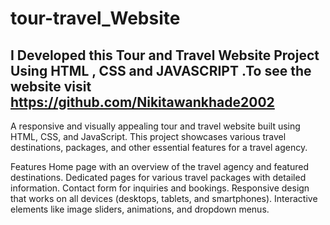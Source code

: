 # tour-travel_Website
I Developed this Tour and Travel Website Project Using HTML , CSS and JAVASCRIPT .To see the website visit https://github.com/Nikitawankhade2002
-----------------------------------------------------------------------------------------------------------------------------------------------------
A responsive and visually appealing tour and travel website built using HTML, CSS, and JavaScript. This project showcases various travel destinations, packages, and other essential features for a travel agency.

Features
Home page with an overview of the travel agency and featured destinations.
Dedicated pages for various travel packages with detailed information.
Contact form for inquiries and bookings.
Responsive design that works on all devices (desktops, tablets, and smartphones).
Interactive elements like image sliders, animations, and dropdown menus.
